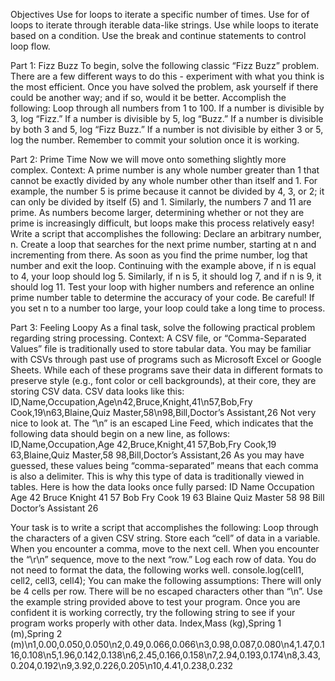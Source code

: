 Objectives
Use for loops to iterate a specific number of times.
Use for of loops to iterate through iterable data-like strings.
Use while loops to iterate based on a condition.
Use the break and continue statements to control loop flow.

Part 1: Fizz Buzz
To begin, solve the following classic “Fizz Buzz” problem. There are a few different ways to do this - experiment with what you think is the most efficient. Once you have solved the problem, ask yourself if there could be another way; and if so, would it be better.
Accomplish the following:
Loop through all numbers from 1 to 100.
If a number is divisible by 3, log “Fizz.”
If a number is divisible by 5, log “Buzz.”
If a number is divisible by both 3 and 5, log “Fizz Buzz.”
If a number is not divisible by either 3 or 5, log the number.
Remember to commit your solution once it is working.


Part 2: Prime Time
Now we will move onto something slightly more complex.
Context: A prime number is any whole number greater than 1 that cannot be exactly divided by any whole number other than itself and 1. For example, the number 5 is prime because it cannot be divided by 4, 3, or 2; it can only be divided by itself (5) and 1. Similarly, the numbers 7 and 11 are prime. As numbers become larger, determining whether or not they are prime is increasingly difficult, but loops make this process relatively easy!
Write a script that accomplishes the following:
Declare an arbitrary number, n.
Create a loop that searches for the next prime number, starting at n and incrementing from there.
As soon as you find the prime number, log that number and exit the loop.
Continuing with the example above, if n is equal to 4, your loop should log 5. Similarly, if n is 5, it should log 7, and if n is 9, it should log 11. Test your loop with higher numbers and reference an online prime number table to determine the accuracy of your code.
Be careful! If you set n to a number too large, your loop could take a long time to process.

Part 3: Feeling Loopy
As a final task, solve the following practical problem regarding string processing.
Context: A CSV file, or “Comma-Separated Values” file is traditionally used to store tabular data. You may be familiar with CSVs through past use of programs such as Microsoft Excel or Google Sheets. While each of these programs save their data in different formats to preserve style (e.g., font color or cell backgrounds), at their core, they are storing CSV data.
CSV data looks like this:
ID,Name,Occupation,Age\n42,Bruce,Knight,41\n57,Bob,Fry Cook,19\n63,Blaine,Quiz Master,58\n98,Bill,Doctor’s Assistant,26
Not very nice to look at. The “\n” is an escaped Line Feed, which indicates that the following data should begin on a new line, as follows:
ID,Name,Occupation,Age
42,Bruce,Knight,41
57,Bob,Fry Cook,19
63,Blaine,Quiz Master,58
98,Bill,Doctor’s Assistant,26
As you may have guessed, these values being “comma-separated” means that each comma is also a delimiter. This is why this type of data is traditionally viewed in tables. Here is how the data looks once fully parsed:
ID	Name	Occupation	Age
42	Bruce	Knight	41
57	Bob	Fry Cook	19
63	Blaine	Quiz Master	58
98	Bill	Doctor’s Assistant	26

Your task is to write a script that accomplishes the following:
Loop through the characters of a given CSV string.
Store each “cell” of data in a variable.
When you encounter a comma, move to the next cell.
When you encounter the “\r\n” sequence, move to the next “row.”
Log each row of data.
You do not need to format the data, the following works well.
console.log(cell1, cell2, cell3, cell4);
You can make the following assumptions:
There will only be 4 cells per row.
There will be no escaped characters other than “\n”.
Use the example string provided above to test your program. Once you are confident it is working correctly, try the following string to see if your program works properly with other data.
Index,Mass (kg),Spring 1 (m),Spring 2 (m)\n1,0.00,0.050,0.050\n2,0.49,0.066,0.066\n3,0.98,0.087,0.080\n4,1.47,0.116,0.108\n5,1.96,0.142,0.138\n6,2.45,0.166,0.158\n7,2.94,0.193,0.174\n8,3.43,0.204,0.192\n9,3.92,0.226,0.205\n10,4.41,0.238,0.232